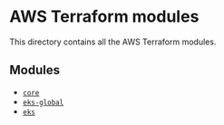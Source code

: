 # AWS Terraform modules

This directory contains all the AWS Terraform modules.

## Modules

- [`core`](core/README.md)
- [`eks-global`](eks-global/README.md)
- [`eks`](eks/README.md)

